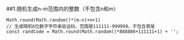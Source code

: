 ##1.随机生成n-m范围内的整数（不包含n和m）
```
Math.round(Math.random()*(m-n)+n+1)
// 生成随机6位数字字符串验证码，范围是111111-999999，不包含首尾
const randCode = Math.round(Math.random()*888886+111111+1) + '';
```
